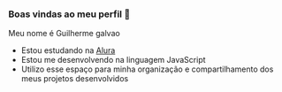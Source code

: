 ### Boas vindas ao meu perfil 🦍

Meu nome é Guilherme galvao

- Estou estudando na [Alura](https://www.alura.com.br)
- Estou me desenvolvendo na linguagem JavaScript
- Utilizo esse espaço para minha organização e compartilhamento dos meus projetos desenvolvidos

